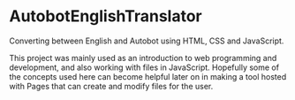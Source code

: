 # AutobotEnglishTranslator
Converting between English and Autobot using HTML, CSS and JavaScript.

This project was mainly used as an introduction to web programming and development, and also working with files in JavaScript. Hopefully some of the concepts used here can become helpful later on in making a tool hosted with Pages that can create and modify files for the user.
